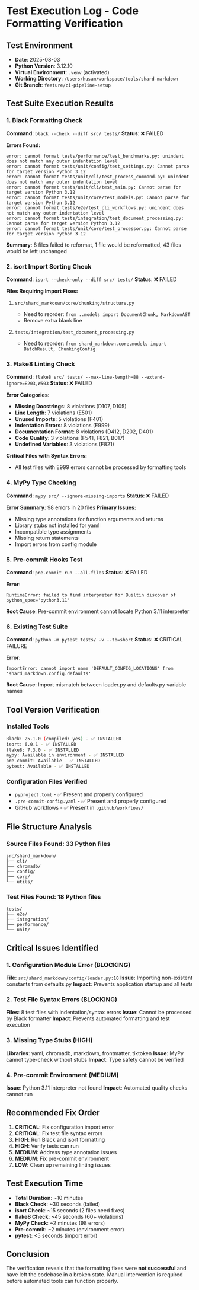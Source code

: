 # Test Execution Log - Code Formatting Verification

## Test Environment
- **Date**: 2025-08-03
- **Python Version**: 3.12.10
- **Virtual Environment**: `.venv` (activated)
- **Working Directory**: `/Users/husam/workspace/tools/shard-markdown`
- **Git Branch**: `feature/ci-pipeline-setup`

## Test Suite Execution Results

### 1. Black Formatting Check
**Command**: `black --check --diff src/ tests/`
**Status**: ❌ FAILED

**Errors Found:**
```
error: cannot format tests/performance/test_benchmarks.py: unindent does not match any outer indentation level
error: cannot format tests/unit/config/test_settings.py: Cannot parse for target version Python 3.12
error: cannot format tests/unit/cli/test_process_command.py: unindent does not match any outer indentation level
error: cannot format tests/unit/cli/test_main.py: Cannot parse for target version Python 3.12
error: cannot format tests/unit/core/test_models.py: Cannot parse for target version Python 3.12
error: cannot format tests/e2e/test_cli_workflows.py: unindent does not match any outer indentation level
error: cannot format tests/integration/test_document_processing.py: Cannot parse for target version Python 3.12
error: cannot format tests/unit/core/test_processor.py: Cannot parse for target version Python 3.12
```

**Summary**: 8 files failed to reformat, 1 file would be reformatted, 43 files would be left unchanged

### 2. isort Import Sorting Check
**Command**: `isort --check-only --diff src/ tests/`
**Status**: ❌ FAILED

**Files Requiring Import Fixes:**
1. `src/shard_markdown/core/chunking/structure.py`
   - Need to reorder: `from ..models import DocumentChunk, MarkdownAST`
   - Remove extra blank line

2. `tests/integration/test_document_processing.py`
   - Need to reorder: `from shard_markdown.core.models import BatchResult, ChunkingConfig`

### 3. Flake8 Linting Check
**Command**: `flake8 src/ tests/ --max-line-length=88 --extend-ignore=E203,W503`
**Status**: ❌ FAILED

**Error Categories:**
- **Missing Docstrings**: 8 violations (D107, D105)
- **Line Length**: 7 violations (E501)
- **Unused Imports**: 5 violations (F401)
- **Indentation Errors**: 8 violations (E999)
- **Documentation Format**: 8 violations (D412, D202, D401)
- **Code Quality**: 3 violations (F541, F821, B017)
- **Undefined Variables**: 3 violations (F821)

**Critical Files with Syntax Errors:**
- All test files with E999 errors cannot be processed by formatting tools

### 4. MyPy Type Checking
**Command**: `mypy src/ --ignore-missing-imports`
**Status**: ❌ FAILED

**Error Summary**: 98 errors in 20 files
**Primary Issues:**
- Missing type annotations for function arguments and returns
- Library stubs not installed for yaml
- Incompatible type assignments
- Missing return statements
- Import errors from config module

### 5. Pre-commit Hooks Test
**Command**: `pre-commit run --all-files`
**Status**: ❌ FAILED

**Error**:
```
RuntimeError: failed to find interpreter for Builtin discover of python_spec='python3.11'
```

**Root Cause**: Pre-commit environment cannot locate Python 3.11 interpreter

### 6. Existing Test Suite
**Command**: `python -m pytest tests/ -v --tb=short`
**Status**: ❌ CRITICAL FAILURE

**Error**:
```
ImportError: cannot import name 'DEFAULT_CONFIG_LOCATIONS' from 'shard_markdown.config.defaults'
```

**Root Cause**: Import mismatch between loader.py and defaults.py variable names

## Tool Version Verification

### Installed Tools
```bash
Black: 25.1.0 (compiled: yes) - ✅ INSTALLED
isort: 6.0.1 - ✅ INSTALLED
flake8: 7.3.0 - ✅ INSTALLED
mypy: Available in environment - ✅ INSTALLED
pre-commit: Available - ✅ INSTALLED
pytest: Available - ✅ INSTALLED
```

### Configuration Files Verified
- `pyproject.toml` - ✅ Present and properly configured
- `.pre-commit-config.yaml` - ✅ Present and properly configured
- GitHub workflows - ✅ Present in `.github/workflows/`

## File Structure Analysis

### Source Files Found: 33 Python files
```
src/shard_markdown/
├── cli/
├── chromadb/
├── config/
├── core/
└── utils/
```

### Test Files Found: 18 Python files
```
tests/
├── e2e/
├── integration/
├── performance/
└── unit/
```

## Critical Issues Identified

### 1. Configuration Module Error (BLOCKING)
**File**: `src/shard_markdown/config/loader.py:10`
**Issue**: Importing non-existent constants from defaults.py
**Impact**: Prevents application startup and all tests

### 2. Test File Syntax Errors (BLOCKING)
**Files**: 8 test files with indentation/syntax errors
**Issue**: Cannot be processed by Black formatter
**Impact**: Prevents automated formatting and test execution

### 3. Missing Type Stubs (HIGH)
**Libraries**: yaml, chromadb, markdown, frontmatter, tiktoken
**Issue**: MyPy cannot type-check without stubs
**Impact**: Type safety cannot be verified

### 4. Pre-commit Environment (MEDIUM)
**Issue**: Python 3.11 interpreter not found
**Impact**: Automated quality checks cannot run

## Recommended Fix Order

1. **CRITICAL**: Fix configuration import error
2. **CRITICAL**: Fix test file syntax errors
3. **HIGH**: Run Black and isort formatting
4. **HIGH**: Verify tests can run
5. **MEDIUM**: Address type annotation issues
6. **MEDIUM**: Fix pre-commit environment
7. **LOW**: Clean up remaining linting issues

## Test Execution Time
- **Total Duration**: ~10 minutes
- **Black Check**: ~30 seconds (failed)
- **isort Check**: ~15 seconds (2 files need fixes)
- **flake8 Check**: ~45 seconds (60+ violations)
- **MyPy Check**: ~2 minutes (98 errors)
- **Pre-commit**: ~2 minutes (environment error)
- **pytest**: <5 seconds (import error)

## Conclusion
The verification reveals that the formatting fixes were **not successful** and have left the codebase in a broken state. Manual intervention is required before automated tools can function properly.
